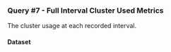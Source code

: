 ### Query #7 - Full Interval Cluster Used Metrics

The cluster usage at each recorded interval.

#### Dataset
